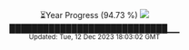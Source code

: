 <p align="center">
⏳Year Progress (94.73 %) <img src="https://file5s.ratemyserver.net/mobs/1062.gif"><br>
████████████████████████████▁▁ <br>
<sub>Updated: Tue, 12 Dec 2023 18:03:02 GMT</sub>
</p>

